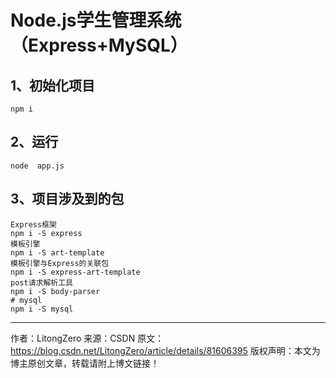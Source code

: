 # Node.js学生管理系统（Express+MySQL）

## 1、初始化项目

```
npm i
```



## 2、运行

```
node  app.js
```



## 3、项目涉及到的包

```
Express框架
npm i -S express
模板引擎
npm i -S art-template
模板引擎与Express的关联包
npm i -S express-art-template
post请求解析工具
npm i -S body-parser
# mysql
npm i -S mysql
```

-----
作者：LitongZero 来源：CSDN 原文：https://blog.csdn.net/LitongZero/article/details/81606395 版权声明：本文为博主原创文章，转载请附上博文链接！